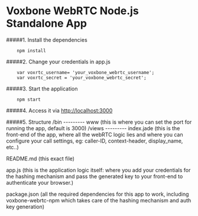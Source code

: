 Voxbone WebRTC Node.js Standalone App
=========================

#####1. Install the dependencies

```
    npm install
```

#####2. Change your credentials in app.js

```
    var voxrtc_username= 'your_voxbone_webrtc_username';
	var voxrtc_secret = 'your_voxbone_webrtc_secret';

```

#####3. Start the application

```
    npm start
```    

#####4. Access it via [http://localhost:3000](http://localhost:3000)

#####5. Structure
/bin
--------- www 	     (this is where you can set the port for running the app, default is 3000)
/views
--------- index.jade (this is the front-end of the app, where all the webRTC logic lies and where you can configure your call settings, eg: caller-ID, context-header, display_name, etc..)

README.md 		(this exact file)

app.js 			(this is the application logic itself: where you add your credentials for the hashing mechanism and pass the generated key to your front-end to authenticate your browser.)

package.json 		(all the required dependencies for this app to work, including voxbone-webrtc-npm which takes care of the hashing mechanism and auth key generation)
